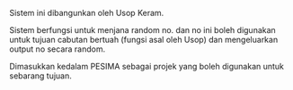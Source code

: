 Sistem ini dibangunkan oleh Usop Keram.

Sistem berfungsi untuk menjana random no. dan no ini boleh digunakan untuk tujuan cabutan bertuah (fungsi asal oleh Usop) dan mengeluarkan output no secara random.

Dimasukkan kedalam PESIMA sebagai projek yang boleh digunakan untuk sebarang tujuan.


